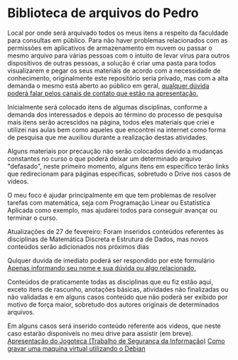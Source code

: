 # Biblioteca de arquivos do Pedro
Local por onde será arquivado todos os meus itens a respeito da faculdade para consultas em público.
Para não haver problemas relacionados com as permissões em aplicativos de armazenamento em nuvem ou passar o mesmo arquivo para várias pessoas com o intuito de levar vírus para outros dispositivos de outras pessoas, a solução é criar uma pasta para todos visualizarem e pegar os seus materiais de acordo com a necessidade de conhecimento, originalmente este repositório seria privado, mas com a alta demanda o mesmo está aberto ao público em geral, <a href="https://github.com/PedroSilva201">qualquer dúvida poderá falar pelos canais de contato que estão na apresentação.</a>

Inicialmente será colocado itens de algumas disciplinas, conforme a demanda dos interessados e depois ao término do processo de pesquisa mais itens serão acrescidos na página, todos eles materiais que criei e utilizei nas aulas bem como aqueles que encontrei na internet como forma de pesquisa que me auxiliou durante a realização destas atividades.

Alguns materiais por precaução não serão colocados devido a mudanças constantes no curso o que poderá deixar um determinado arquivo "defasado", neste primeiro momento, alguns itens em específico terão links que redirecionam para páginas específicas, sobretudo o Drive nos casos de vídeos.

O meu foco é ajudar principalmente em que tem problemas de resolver tarefas com matemática, seja com Programação Linear ou Estatística Aplicada como exemplo, mas ajudarei todos para conseguir avançar ou terminar o curso.

Atualizações de 27 de fevereiro: Foram inseridos conteúdos referentes às disciplinas de Matemática Discreta e Estrutura de Dados, mas novos conteúdos serão adicionados nos próximos dias

Qulquer duvida de imediato poderá ser respondido por este formulário  <a href="https://docs.google.com/forms/d/e/1FAIpQLSe0_BBdMY4P-u1ZmF2lRc_1MupEfRDpzLO0CHs9ZsUy_5gM2w/viewform?usp=sf_link">Apenas informando seu nome e sua dúvida ou algo relacionado.</a>

Conteúdos de praticamente todas as disciplinas que eu fiz estão aqui, exceto itens de rascunho, anotações básicas, atividades não finalizadas ou não validadas e em alguns casos conteúdo que não poderá ser exibido por motivo de força maior, sobretudo dos autores originais de determinados arquivos.

Em alguns casos será inserido conteúdo referente aos videos, que neste caso estarão disponiveis no meu drive para assistir (em breve).
<a href="https://drive.google.com/file/d/1036yfEBV44gJmHXI88R3UJiZW-d88_Db/view?usp=sharing&t=7">Apresentação do Jogoteca (Trabalho de Segurança da Informação)</a>
<a href="https://drive.google.com/file/d/1YiEKqyBt3VKIx2jHaEERybGcZtMF4_oT/view?usp=sharing&t=4">Como gravar uma maquina virtual utilizando o Debian</a>
<a href="https://github.com/PedroSilva201"></a>
